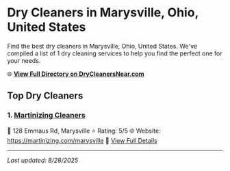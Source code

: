 # Dry Cleaners in Marysville, Ohio, United States

Find the best dry cleaners in Marysville, Ohio, United States. We've compiled a list of 1 dry cleaning services to help you find the perfect one for your needs.

🌐 **[View Full Directory on DryCleanersNear.com](https://drycleanersnear.com/city/US/Ohio/Marysville)**

## Top Dry Cleaners

### 1. [Martinizing Cleaners](https://drycleanersnear.com/dryCleaner/689aa0642abe37ea0a6563d0/martinizing-cleaners)
📍 128 Emmaus Rd, Marysville
⭐ Rating: 5/5
🌐 Website: https://martinizing.com/marysville
🔗 [View Full Details](https://drycleanersnear.com/dryCleaner/689aa0642abe37ea0a6563d0/martinizing-cleaners)


---

*Last updated: 8/28/2025*
